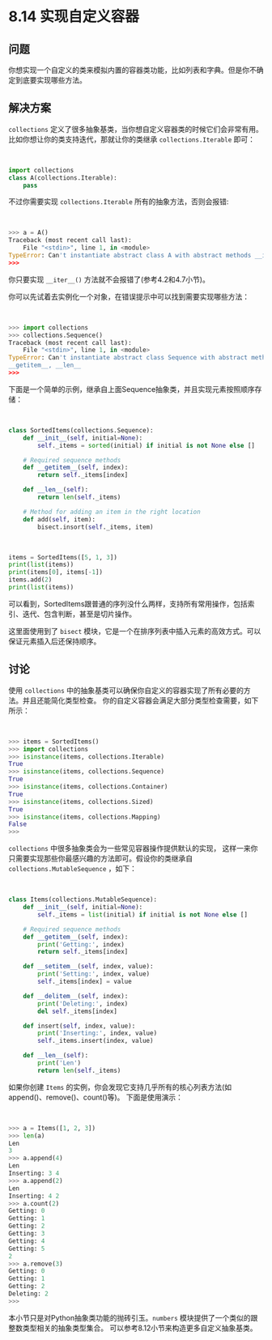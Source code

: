 

# 8.14 实现自定义容器

## 问题

你想实现一个自定义的类来模拟内置的容器类功能，比如列表和字典。但是你不确定到底要实现哪些方法。

## 解决方案

`collections` 定义了很多抽象基类，当你想自定义容器类的时候它们会非常有用。 比如你想让你的类支持迭代，那就让你的类继承
`collections.Iterable` 即可：


​    
```python
import collections
class A(collections.Iterable):
    pass
```


不过你需要实现 `collections.Iterable` 所有的抽象方法，否则会报错:


​    
```python
>>> a = A()
Traceback (most recent call last):
    File "<stdin>", line 1, in <module>
TypeError: Can't instantiate abstract class A with abstract methods __iter__
>>>
```


你只要实现 `__iter__()` 方法就不会报错了(参考4.2和4.7小节)。

你可以先试着去实例化一个对象，在错误提示中可以找到需要实现哪些方法：


​    
```python
>>> import collections
>>> collections.Sequence()
Traceback (most recent call last):
    File "<stdin>", line 1, in <module>
TypeError: Can't instantiate abstract class Sequence with abstract methods \
__getitem__, __len__
>>>
```


下面是一个简单的示例，继承自上面Sequence抽象类，并且实现元素按照顺序存储：


​    
```python
class SortedItems(collections.Sequence):
    def __init__(self, initial=None):
        self._items = sorted(initial) if initial is not None else []

    # Required sequence methods
    def __getitem__(self, index):
        return self._items[index]

    def __len__(self):
        return len(self._items)

    # Method for adding an item in the right location
    def add(self, item):
        bisect.insort(self._items, item)
```


​    
```python
items = SortedItems([5, 1, 3])
print(list(items))
print(items[0], items[-1])
items.add(2)
print(list(items))
```


可以看到，SortedItems跟普通的序列没什么两样，支持所有常用操作，包括索引、迭代、包含判断，甚至是切片操作。

这里面使用到了 `bisect` 模块，它是一个在排序列表中插入元素的高效方式。可以保证元素插入后还保持顺序。

## 讨论

使用 `collections` 中的抽象基类可以确保你自定义的容器实现了所有必要的方法。并且还能简化类型检查。
你的自定义容器会满足大部分类型检查需要，如下所示：


​    
```python
>>> items = SortedItems()
>>> import collections
>>> isinstance(items, collections.Iterable)
True
>>> isinstance(items, collections.Sequence)
True
>>> isinstance(items, collections.Container)
True
>>> isinstance(items, collections.Sized)
True
>>> isinstance(items, collections.Mapping)
False
>>>
```


`collections` 中很多抽象类会为一些常见容器操作提供默认的实现， 这样一来你只需要实现那些你最感兴趣的方法即可。假设你的类继承自
`collections.MutableSequence` ，如下：


​    
```python
class Items(collections.MutableSequence):
    def __init__(self, initial=None):
        self._items = list(initial) if initial is not None else []

    # Required sequence methods
    def __getitem__(self, index):
        print('Getting:', index)
        return self._items[index]

    def __setitem__(self, index, value):
        print('Setting:', index, value)
        self._items[index] = value

    def __delitem__(self, index):
        print('Deleting:', index)
        del self._items[index]

    def insert(self, index, value):
        print('Inserting:', index, value)
        self._items.insert(index, value)

    def __len__(self):
        print('Len')
        return len(self._items)
```


如果你创建 `Items` 的实例，你会发现它支持几乎所有的核心列表方法(如append()、remove()、count()等)。 下面是使用演示：


​    
```python
>>> a = Items([1, 2, 3])
>>> len(a)
Len
3
>>> a.append(4)
Len
Inserting: 3 4
>>> a.append(2)
Len
Inserting: 4 2
>>> a.count(2)
Getting: 0
Getting: 1
Getting: 2
Getting: 3
Getting: 4
Getting: 5
2
>>> a.remove(3)
Getting: 0
Getting: 1
Getting: 2
Deleting: 2
>>>
```


本小节只是对Python抽象类功能的抛砖引玉。`numbers` 模块提供了一个类似的跟整数类型相关的抽象类型集合。
可以参考8.12小节来构造更多自定义抽象基类。

